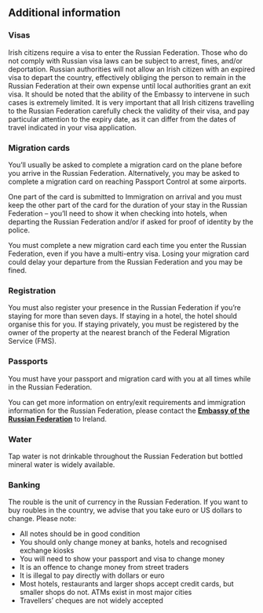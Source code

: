## Additional information

### **Visas**

Irish citizens require a visa to enter the Russian Federation. Those who do not comply with Russian visa laws can be subject to arrest, fines, and/or deportation. Russian authorities will not allow an Irish citizen with an expired visa to depart the country, effectively obliging the person to remain in the Russian Federation at their own expense until local authorities grant an exit visa. It should be noted that the ability of the Embassy to intervene in such cases is extremely limited. It is very important that all Irish citizens travelling to the Russian Federation carefully check the validity of their visa, and pay particular attention to the expiry date, as it can differ from the dates of travel indicated in your visa application.

### **Migration cards**

You’ll usually be asked to complete a migration card on the plane before you arrive in the Russian Federation. Alternatively, you may be asked to complete a migration card on reaching Passport Control at some airports.

One part of the card is submitted to Immigration on arrival and you must keep the other part of the card for the duration of your stay in the Russian Federation – you’ll need to show it when checking into hotels, when departing the Russian Federation and/or if asked for proof of identity by the police.

You must complete a new migration card each time you enter the Russian Federation, even if you have a multi-entry visa. Losing your migration card could delay your departure from the Russian Federation and you may be fined.

### **Registration**

You must also register your presence in the Russian Federation if you’re staying for more than seven days. If staying in a hotel, the hotel should organise this for you. If staying privately, you must be registered by the owner of the property at the nearest branch of the Federal Migration Service (FMS).

### **Passports**

You must have your passport and migration card with you at all times while in the Russian Federation.

You can get more information on entry/exit requirements and immigration information for the Russian Federation, please contact the [**Embassy of the Russian Federation**](https://dublin.kdmid.ru/en/contacts/) to Ireland.

### **Water**

Tap water is not drinkable throughout the Russian Federation but bottled mineral water is widely available.

### **Banking**

The rouble is the unit of currency in the Russian Federation. If you want to buy roubles in the country, we advise that you take euro or US dollars to change. Please note:

* All notes should be in good condition
* You should only change money at banks, hotels and recognised exchange kiosks
* You will need to show your passport and visa to change money
* It is an offence to change money from street traders
* It is illegal to pay directly with dollars or euro
* Most hotels, restaurants and larger shops accept credit cards, but smaller shops do not. ATMs exist in most major cities
* Travellers’ cheques are not widely accepted